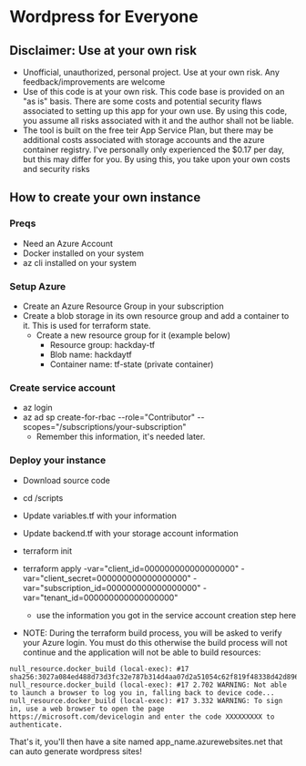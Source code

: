 # Wordpress for Everyone
## Disclaimer: Use at your own risk
- Unofficial, unauthorized, personal project. Use at your own risk. Any feedback/improvements are welcome
- Use of this code is at your own risk.  This code base is provided on an "as is" basis.   There are some costs and potential security flaws associated to setting up this app for your own use.  By using this code, you assume all risks associated with it and the author shall not be liable.
- The tool is built on the free teir App Service Plan, but there may be additional costs associated with storage accounts and the azure container registry.   I've personally only experienced the $0.17 per day, but this may differ for you.   By using this, you take upon your own costs and security risks
## How to create your own instance

### Preqs
- Need an Azure Account
- Docker installed on your system
- az cli installed on your system

### Setup Azure
- Create an Azure Resource Group in your subscription
- Create a blob storage in its own resource group and add a container to it.    This is used for terraform state.
  - Create a new resource group for it (example below)
    - Resource group:  hackday-tf
    - Blob name: hackdaytf
    - Container name: tf-state  (private container)

### Create service account
- az login
- az ad sp create-for-rbac --role="Contributor" --scopes="/subscriptions/your-subscription"
  - Remember this information, it's needed later.

### Deploy your instance
- Download source code
- cd /scripts
- Update variables.tf with your information
- Update backend.tf with your storage account information
- terraform init  
- terraform apply -var="client_id=000000000000000000" -var="client_secret=000000000000000000" -var="subscription_id=000000000000000000" -var="tenant_id=000000000000000000"
  - use the information you got in the service account creation step here

- NOTE:  During the terraform build process, you will be asked to verify your Azure login.  You must do this otherwise the build process will not continue and the application will not be able to build resources:

```null_resource.docker_build (local-exec): #17 [12/12] RUN /azure-cli/bin/python -m azure.cli login
null_resource.docker_build (local-exec): #17 sha256:3027a084ed488d73d3fc32e787b314d4aa07d2a51054c62f819f48338d42d896
null_resource.docker_build (local-exec): #17 2.702 WARNING: Not able to launch a browser to log you in, falling back to device code...
null_resource.docker_build (local-exec): #17 3.332 WARNING: To sign in, use a web browser to open the page https://microsoft.com/devicelogin and enter the code XXXXXXXXX to authenticate.
```

That's it, you'll then have a site named app_name.azurewebsites.net that can auto generate wordpress sites!
